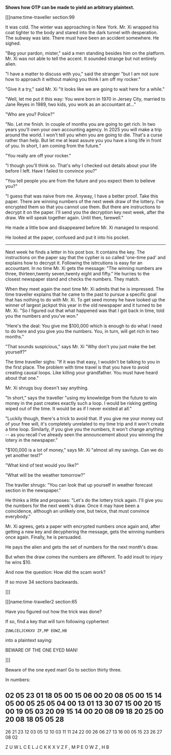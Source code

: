**Shows how OTP can be made to yield an arbitrary plaintext.**

[[[name:time-traveller section:99

It was cold. The winter was approaching in New York. Mr. Xi wrapped his coat tighter to the body and stared into the dark tunnel with desperation. The subway was late. There must have been an accident somewhere. He sighed.

"Beg your pardon, mister," said a men standing besides him on the platform. Mr. Xi was not able to tell the accent. It sounded strange but not entirely alien.

"I have a matter to discuss with you," said the stranger "but I am not sure how to approach it without making you think I am off my rocker."

"Give it a try," said Mr. Xi "it looks like we are going to wait here for a while."

"Well, let me put it this way: You were born in 1970 in Jersey City, married to Jane Reyes in 1989, two kids, you work as an accountant at..."

"Who are you? Police?"

"No. Let me finish. In couple of months you are going to get rich. In two years you'll own your own accounting agency. In 2025 you will make a trip around the world. I won't tell you when you are going to die. That's a curse rather than help. But let me at least assure you you have a long life in front of you. In short, I am coming from the future."

"You really are off your rocker."

"I though you'll think so. That's why I checked out details about your life before I left. Have I failed to convince you?"

"You tell people you are from the future and you expect them to believe you?"

"I guess that was naive from me. Anyway, I have a better proof. Take this paper. There are winning numbers of the next week draw of the lottery. I've encrypted them so that you cannot use them. But there are instructions to decrypt it on the paper. I'll send you the decryption key next week, after the draw. We will speak together again. Until then, farewell."

He made a little bow and disappeared before Mr. Xi managed to respond.

He looked at the paper, confused and put it into his pocket.

***

Next week he finds a letter in hix post box. It contains the key. The instructions on the paper say that the cypher is so called 'one-time pad' and explains how to decrypt it. Following the istrcutions is easy for an accountant. In no time Mr. Xi gets the message: "The winning numbers are three, thirteen,twenty seven,twenty eight and fifty." He hurries to the closest newspaper stand and checks the numbers. They match.

When they meet again the next time Mr. Xi admits that he is impressed. The time traveller explains that he came to the past to pursue a specific goal that has nothing to do with Mr. Xi. To get seed money he have looked up the winner of largest jackpot this year in the old newspaper and it turned to be Mr. Xi. "So I figured out that what happened was that I got back in time, told you the numbers and you've won."

"Here's the deal: You give me $100,000 which is enough to do what I need to do here and you give you the numbers. You, in turn, will get rich in two months."

"That sounds suspicious," says Mr. Xi "Why don't you just make the bet yourself?"

The time traveller sighs: "If it was that easy, I wouldn't be talking to you in the first place. The problem with time travel is that you have to avoid creating causal loops. Like killing your grandfather. You must have heard about that one."

Mr. Xi shrugs buy doesn't say anything.

"In short," says the traveller "using my knowledge from the future to win money in the past creates exactly such a loop. I would be risking getting wiped out of the time. It would be as if I never existed at all."

"Luckily though, there's a trick to avoid that. If you give me your money out of your free will, it's completely unrelated to my time trip and it won't create a time loop. Similarly, if you give you the numbers, it won't change anything -- as you recall I've already seen the announcement about you winning the lotery in the newspaper."

"$100,000 is a lot of money," says Mr. Xi "almost all my savings. Can we do yet another test?"

"What kind of test would you like?"

"What will be the weather tomorrow?"

The travller shrugs: "You can look that up yourself in weather forecast section in the newspaper."

He thinks a little and proposes: "Let's do the lottery trick again. I'll give you the numbers for the next week's draw. Once it may have been a coincidence, although an unlikely one, but twice, that must convince everybody."

Mr. Xi agrees, gets a paper with encrypted numbers once again and, after getting a new key and decyphering the message, gets the winning numbers once again. Finally, he is persuaded.

He pays the alien and gets the set of numbers for the next month's draw.

But when the draw comes the numbers are different. To add insult to injury he wins $10.

And now the question: How did the scam work?

If so move 34 sections backwards.

]]]

[[[name:time-traveller2 section:65

Have you figured out how the trick was done?

If so, find a key that will turn following cyphertext

```
ZUWLCELJCKKXV ZF,MP EOWZ,HB
```

into a plaintext saying:

BEWARE OF THE ONE EYED MAN!

]]]

Beware of the one eyed man!
Go to section thirty three.

In numbers:

02 05 23 01 18 05 00 15 06 00 20 08 05 00 15 14 05 00 05 25 05 04 00 13 01 13 30
07 15 00 20 15 00 19 05 03 20 09 15 14 00 20 08 09 18 20 25 00 20 08 18 05 05 28
--------------------------------------------------------------------------------
26 21 23 12 03 05 12 10 03 11 11 24 22 00 26 06 27 13 16 00 05 15 23 26 27 08 02 

Z  U  W  L  C  E  L  J  C  K  K  X  V     Z  F  ,  M  P     E  O  W  Z  ,  H  B



